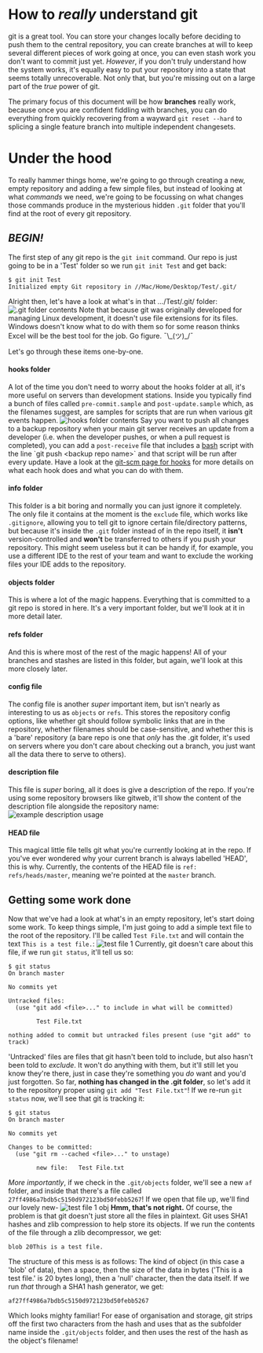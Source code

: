 # How to _really_ understand git
git is a great tool. You can store your changes locally before deciding to push them to the central repository, you can create branches at will to keep several different pieces of work going at once, you can even stash work you don't want to commit just yet.
_However_, if you don't truly understand how the system works, it's equally easy to put your repository into a state that seems totally unrecoverable. Not only that, but you're missing out on a large part of the _true_ power of git.

The primary focus of this document will be how **branches** really work, because once you are confident fiddling with branches, you can do everything from quickly recovering from a wayward `git reset --hard` to splicing a single feature branch into multiple independent changesets.

# Under the hood
To really hammer things home, we're going to go through creating a new, empty repository and adding a few simple files, but instead of looking at what _commands_ we need, we're going to be focussing on what changes those commands produce in the mysterious hidden `.git` folder that you'll find at the root of every git repository.
## _BEGIN!_
The first step of any git repo is the `git init` command. Our repo is just going to be in a 'Test' folder so we run `git init Test` and get back:
```
$ git init Test
Initialized empty Git repository in //Mac/Home/Desktop/Test/.git/
```
Alright then, let's have a look at what's in that .../Test/.git/ folder:
![.git folder contents](https://i.imgur.com/QqBhqAU.png)
Note that because git was originally developed for managing Linux development, it doesn't use file extensions for its files. Windows doesn't know what to do with them so for some reason thinks Excel will be the best tool for the job. Go figure. ¯\\\_(ツ)_/¯

Let's go through these items one-by-one.
#### hooks folder
A lot of the time you don't need to worry about the hooks folder at all, it's more useful on servers than development stations. Inside you typically find a bunch of files called `pre-commit.sample` and `post-update.sample` which, as the filenames suggest, are samples for scripts that are run when various git events happen.
![hooks folder contents](https://i.imgur.com/J2UfFqf.png)
Say you want to push all changes to a backup repository when your main git server receives an update from a developer (i.e. when the developer pushes, or when a pull request is completed), you can add a `post-receive` file that includes a [bash](https://en.wikipedia.org/wiki/Bash_(Unix_shell)) script with the line `git push <backup repo name>` and that script will be run after every update.
Have a look at the [git-scm page for hooks](https://git-scm.com/book/en/v2/Customizing-Git-Git-Hooks) for more details on what each hook does and what you can do with them.
#### info folder
This folder is a bit boring and normally you can just ignore it completely. The only file it contains at the moment is the `exclude` file, which works like `.gitignore`, allowing you to tell git to ignore certain file/directory patterns, but because it's inside the `.git` folder instead of in the repo itself, it **isn't** version-controlled and **won't** be transferred to others if you push your repository. This might seem useless but it can be handy if, for example, you use a different IDE to the rest of your team and want to exclude the working files your IDE adds to the repository.
#### objects folder
This is where a lot of the magic happens. Everything that is committed to a git repo is stored in here. It's a very important folder, but we'll look at it in more detail later.
#### refs folder
And this is where most of the rest of the magic happens! All of your branches and stashes are listed in this folder, but again, we'll look at this more closely later.
#### config file
The config file is another _super_ important item, but isn't nearly as interesting to us as `objects` or `refs`. This stores the repository config options, like whether git should follow symbolic links that are in the repository, whether filenames should be case-sensitive, and whether this is a 'bare' repository (a bare repo is one that _only_ has the .git folder, it's used on servers where you don't care about checking out a branch, you just want all the data there to serve to others).
#### description file
This file is _super_ boring, all it does is give a description of the repo. If you're using some repository browsers like gitweb, it'll show the content of the description file alongside the repository name:
![example description usage](https://i.imgur.com/Uey6du5.png)
#### HEAD file
This magical little file tells git what you're currently looking at in the repo. If you've ever wondered why your current branch is always labelled 'HEAD', this is why. Currently, the contents of the HEAD file is `ref: refs/heads/master`, meaning we're pointed at the `master` branch.

## Getting some work done
Now that we've had a look at what's in an empty repository, let's start doing some work. To keep things simple, I'm just going to add a simple text file to the root of the repository. I'll be called `Test File.txt` and will contain the text `This is a test file.`:
![test file 1](https://i.imgur.com/Gf5M2qL.png)
Currently, git doesn't care about this file, if we run `git status`, it'll tell us so:
```
$ git status
On branch master

No commits yet

Untracked files:
  (use "git add <file>..." to include in what will be committed)

        Test File.txt

nothing added to commit but untracked files present (use "git add" to track)
```
'Untracked' files are files that git hasn't been told to include, but also hasn't been told to _exclude_. It won't do anything with them, but it'll still let you know they're there, just in case they're something you _do_ want and you'd just forgotten.
So far, **nothing has changed in the .git folder**, so let's add it to the repository proper using `git add "Test File.txt"`! If we re-run `git status` now, we'll see that git is tracking it:
```
$ git status
On branch master

No commits yet

Changes to be committed:
  (use "git rm --cached <file>..." to unstage)

        new file:   Test File.txt
```
_More importantly_, if we check in the `.git/objects` folder, we'll see a new `af` folder, and inside that there's a file called `27ff4986a7bdb5c5150d972123bd50febb5267`! If we open that file up, we'll find our lovely new-
![test file 1 obj](https://i.imgur.com/3IQgQ5I.png)
**Hmm, that's not right.**
Of course, the problem is that git doesn't just store all the files in plaintext. Git uses SHA1 hashes and zlib compression to help store its objects. If we run the contents of the file through a zlib decompressor, we get:
```
blob 20This is a test file.
```
The structure of this mess is as follows: The kind of object (in this case a 'blob' of data), then a space, then the size of the data in bytes ('This is a test file.' is 20 bytes long), then a 'null' character, then the data itself.
If we run _that_ through a SHA1 hash generator, we get:
```
af27ff4986a7bdb5c5150d972123bd50febb5267
```
Which looks mighty familiar! For ease of organisation and storage, git strips off the first two characters from the hash and uses that as the subfolder name inside the `.git/objects` folder, and then uses the rest of the hash as the object's filename!